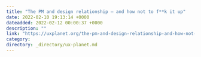 ```yaml
---
title: "The PM and design relationship — and how not to f**k it up"
date: 2022-02-10 19:13:14 +0000
dateadded: 2022-02-12 00:00:37 +0000
description: ""
link: "https://uxplanet.org/the-pm-and-design-relationship-and-how-not-to-f-k-it-up-2ce3f21b755a?source=rss----819cc2aaeee0---4"
category:
directory: _directory/ux-planet.md
---
```


